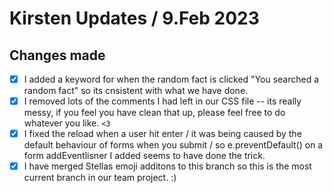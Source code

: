 # Kirsten Updates / 9.Feb 2023

## Changes made

- [x] I added a keyword for when the random fact is clicked "You searched a random fact" so its cnsistent with what we have done. 
- [x] I removed lots of the comments I had left in our CSS file -- its really messy, if you feel you have clean that up, please feel free to do whatever you like. `<3`
- [x] I fixed the reload when a user hit enter / it was being caused by the default behaviour of forms when you submit / so e.preventDefault() on a form addEventlisner I added seems to have done the trick. 
- [x] I have merged Stellas emoji additons to this branch so this is the most current branch in our team project. :) 